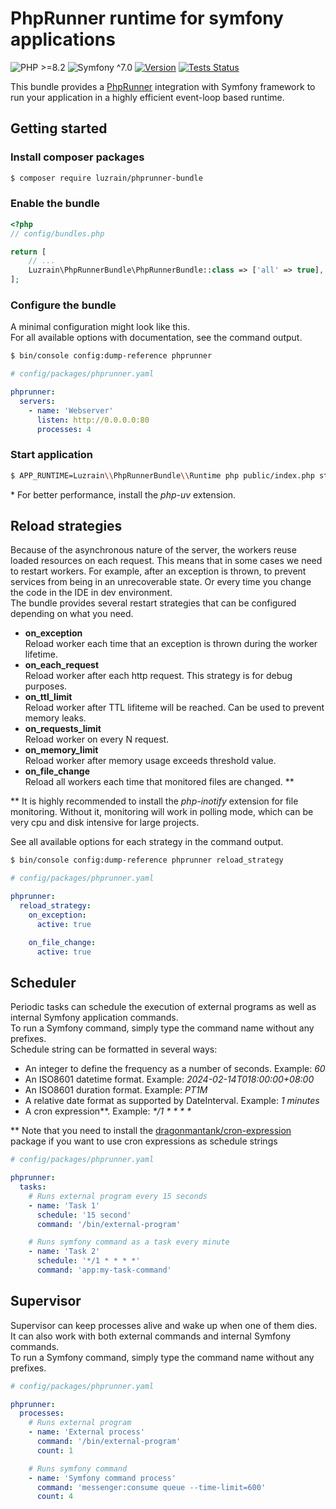 # PhpRunner runtime for symfony applications
![PHP >=8.2](https://img.shields.io/badge/PHP->=8.2-777bb3.svg?style=flat)
![Symfony ^7.0](https://img.shields.io/badge/Symfony-^7.0-374151.svg?style=flat)
[![Version](https://img.shields.io/github/v/tag/luzrain/phprunner-bundle?label=Version&filter=v*.*.*&sort=semver&color=374151)](../../releases)
[![Tests Status](https://img.shields.io/github/actions/workflow/status/luzrain/phprunner-bundle/tests.yaml?label=Tests&branch=master)](../../actions/workflows/tests.yaml)

This bundle provides a [PhpRunner](https://github.com/luzrain/phprunner) integration with Symfony framework to run your application in a highly efficient event-loop based runtime.  

## Getting started
### Install composer packages
```bash
$ composer require luzrain/phprunner-bundle
```

### Enable the bundle
```php
<?php
// config/bundles.php

return [
    // ...
    Luzrain\PhpRunnerBundle\PhpRunnerBundle::class => ['all' => true],
];
```

### Configure the bundle
A minimal configuration might look like this.  
For all available options with documentation, see the command output.
```bash
$ bin/console config:dump-reference phprunner
```

```yaml
# config/packages/phprunner.yaml

phprunner:
  servers:
    - name: 'Webserver'
      listen: http://0.0.0.0:80
      processes: 4
```

### Start application
```bash
$ APP_RUNTIME=Luzrain\\PhpRunnerBundle\\Runtime php public/index.php start
```

\* For better performance, install the _php-uv_ extension.

## Reload strategies
Because of the asynchronous nature of the server, the workers reuse loaded resources on each request.
This means that in some cases we need to restart workers.
For example, after an exception is thrown, to prevent services from being in an unrecoverable state.
Or every time you change the code in the IDE in dev environment.  
The bundle provides several restart strategies that can be configured depending on what you need.

- **on_exception**  
  Reload worker each time that an exception is thrown during the worker lifetime.
- **on_each_request**  
  Reload worker after each http request. This strategy is for debug purposes.
- **on_ttl_limit**  
  Reload worker after TTL lifiteme will be reached. Can be used to prevent memory leaks.
- **on_requests_limit**  
  Reload worker on every N request.
- **on_memory_limit**  
  Reload worker after memory usage exceeds threshold value.
- **on_file_change**  
  Reload all workers each time that monitored files are changed. **  

** It is highly recommended to install the _php-inotify_ extension for file monitoring. Without it, monitoring will work in polling mode, which can be very cpu and disk intensive for large projects.

See all available options for each strategy in the command output.
```bash
$ bin/console config:dump-reference phprunner reload_strategy
```

```yaml
# config/packages/phprunner.yaml

phprunner:
  reload_strategy:
    on_exception:
      active: true

    on_file_change:
      active: true
```

## Scheduler
Periodic tasks can schedule the execution of external programs as well as internal Symfony application commands.  
To run a Symfony command, simply type the command name without any prefixes.  
Schedule string can be formatted in several ways:  
- An integer to define the frequency as a number of seconds. Example: _60_
- An ISO8601 datetime format. Example: _2024-02-14T018:00:00+08:00_
- An ISO8601 duration format. Example: _PT1M_
- A relative date format as supported by DateInterval. Example: _1 minutes_
- A cron expression**. Example: _*/1 * * * *_

** Note that you need to install the [dragonmantank/cron-expression](https://github.com/dragonmantank/cron-expression) package if you want to use cron expressions as schedule strings

```yaml
# config/packages/phprunner.yaml

phprunner:
  tasks:
    # Runs external program every 15 seconds
    - name: 'Task 1'
      schedule: '15 second'
      command: '/bin/external-program'

    # Runs symfony command as a task every minute
    - name: 'Task 2'
      schedule: '*/1 * * * *'
      command: 'app:my-task-command'
```

## Supervisor
Supervisor can keep processes alive and wake up when one of them dies.  
It can also work with both external commands and internal Symfony commands.  
To run a Symfony command, simply type the command name without any prefixes.  

```yaml
# config/packages/phprunner.yaml

phprunner:
  processes:
    # Runs external program
    - name: 'External process'
      command: '/bin/external-program'
      count: 1

    # Runs symfony command
    - name: 'Symfony command process'
      command: 'messenger:consume queue --time-limit=600'
      count: 4
```
